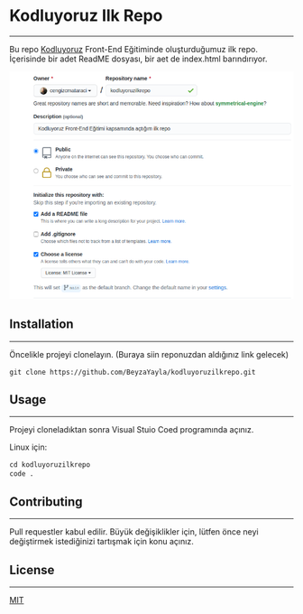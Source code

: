 # Kodluyoruz Ilk Repo
***
Bu repo [Kodluyoruz](https://kodluyoruz.org/tr/kodluyoruz/) Front-End Eğitiminde oluşturduğumuz ilk repo. İçerisinde bir adet ReadME dosyası, bir aet de index.html barındırıyor.

![resim](https://github.com/Kodluyoruz/taskforce/raw/main/git/odev1/figures/github.png)

## Installation
***
Öncelikle projeyi clonelayın. (Buraya siin reponuzdan aldığınız link gelecek)

```
git clone https://github.com/BeyzaYayla/kodluyoruzilkrepo.git
```

## Usage
***
Projeyi cloneladıktan sonra Visual Stuio Coed programında açınız.

Linux için:
```
cd kodluyoruzilkrepo
code .
```

## Contributing
***
Pull requestler kabul edilir. Büyük değişiklikler için, lütfen önce neyi değiştirmek istediğinizi tartışmak için konu açınız.

## License
***
[MIT](https://choosealicense.com/licenses/mit/)